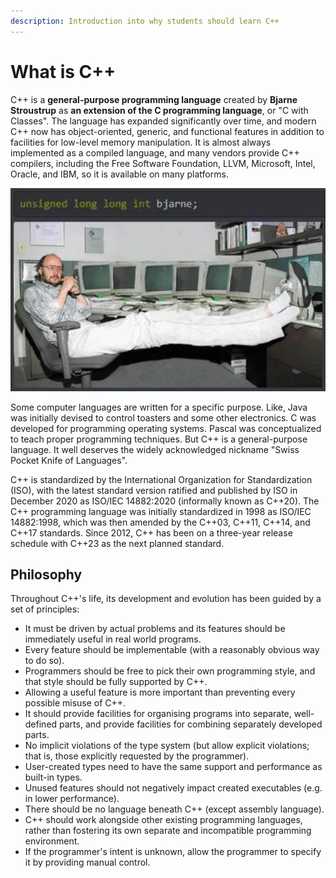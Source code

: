 ```yaml
---
description: Introduction into why students should learn C++
---
```


# What is C++

C++ is a **general-purpose programming language** created by **Bjarne Stroustrup** as **an extension of the C programming language**, or "C with Classes". The language has expanded significantly over time, and modern C++ now has object-oriented, generic, and functional features in addition to facilities for low-level memory manipulation. It is almost always implemented as a compiled language, and many vendors provide C++ compilers, including the Free Software Foundation, LLVM, Microsoft, Intel, Oracle, and IBM, so it is available on many platforms.

![Bjarne Stroustrup](./img/bjarne-stroustrup.png)

Some computer languages are written for a specific purpose. Like, Java was initially devised to control toasters and some other electronics. C was developed for programming operating systems. Pascal was conceptualized to teach proper programming techniques. But C++ is a general-purpose language. It well deserves the widely acknowledged nickname "Swiss Pocket Knife of Languages".

C++ is standardized by the International Organization for Standardization (ISO), with the latest standard version ratified and published by ISO in December 2020 as ISO/IEC 14882:2020 (informally known as C++20). The C++ programming language was initially standardized in 1998 as ISO/IEC 14882:1998, which was then amended by the C++03, C++11, C++14, and C++17 standards. Since 2012, C++ has been on a three-year release schedule with C++23 as the next planned standard.

## Philosophy

Throughout C++'s life, its development and evolution has been guided by a set of principles:

* It must be driven by actual problems and its features should be immediately useful in real world programs.
* Every feature should be implementable (with a reasonably obvious way to do so).
* Programmers should be free to pick their own programming style, and that style should be fully supported by C++.
* Allowing a useful feature is more important than preventing every possible misuse of C++.
* It should provide facilities for organising programs into separate, well-defined parts, and provide facilities for combining separately developed parts.
* No implicit violations of the type system (but allow explicit violations; that is, those explicitly requested by the programmer).
* User-created types need to have the same support and performance as built-in types.
* Unused features should not negatively impact created executables (e.g. in lower performance).
* There should be no language beneath C++ (except assembly language).
* C++ should work alongside other existing programming languages, rather than fostering its own separate and incompatible programming environment.
* If the programmer's intent is unknown, allow the programmer to specify it by providing manual control.

<!-- ## Programming Styles -->

<!-- A major reason behind the success of C++ is that it supports various programming styles. It is a multiparadigm programming language that not only supports OOP paradigm but also many other paradigms. -->

<!-- TODO - Expand this with some examples -->
